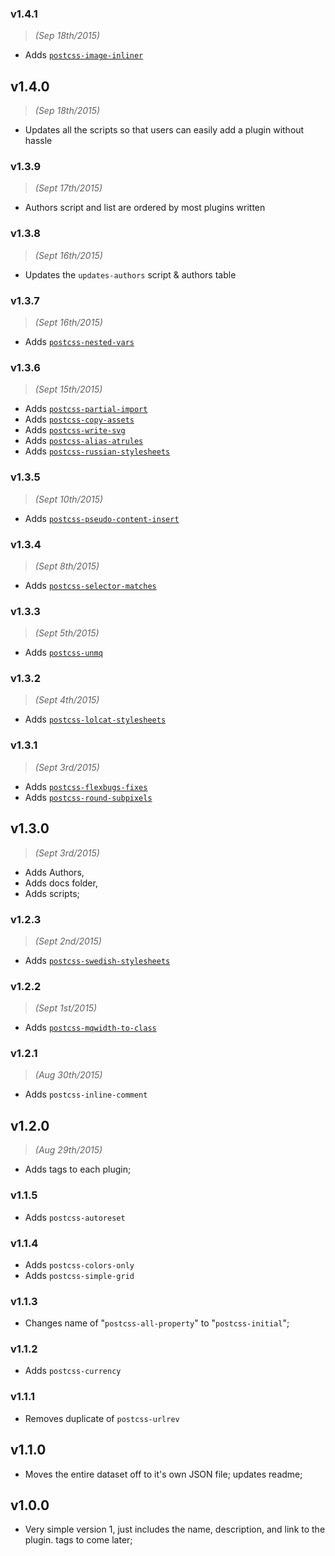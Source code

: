 ### v1.4.1
> *(Sep 18th/2015)*
- Adds [`postcss-image-inliner`](https://github.com/bezoerb/postcss-image-inliner)

## v1.4.0
> *(Sep 18th/2015)*
- Updates all the scripts so that users can easily add a plugin without hassle

### v1.3.9
> *(Sept 17th/2015)*
- Authors script and list are ordered by most plugins written

### v1.3.8
> *(Sept 16th/2015)*
- Updates the `updates-authors` script & authors table

### v1.3.7
> *(Sept 16th/2015)*
- Adds [`postcss-nested-vars`](https://github.com/jedmao/postcss-nested-vars)

### v1.3.6
> *(Sept 15th/2015)*
- Adds [`postcss-partial-import`](https://github.com/jonathantneal/postcss-partial-import)
- Adds [`postcss-copy-assets`](https://github.com/shutterstock/postcss-copy-assets)
- Adds [`postcss-write-svg`](https://github.com/jonathantneal/postcss-write-svg)
- Adds [`postcss-alias-atrules`](https://github.com/maximkoretskiy/postcss-alias-atrules)
- Adds [`postcss-russian-stylesheets`](https://github.com/Semigradsky/postcss-russian-stylesheets)

### v1.3.5
> *(Sept 10th/2015)*
- Adds [`postcss-pseudo-content-insert`](https://github.com/liquidlight/postcss-pseudo-content-insert)

### v1.3.4
> *(Sept 8th/2015)*
- Adds [`postcss-selector-matches`](https://github.com/postcss/postcss-selector-matches)

### v1.3.3
> *(Sept 5th/2015)*
- Adds [`postcss-unmq`](https://github.com/jonathantneal/postcss-unmq)

### v1.3.2
> *(Sept 4th/2015)*
- Adds [`postcss-lolcat-stylesheets`](https://github.com/sandralundgren/postcss-lolcat-stylesheets)

### v1.3.1
> *(Sept 3rd/2015)*
- Adds [`postcss-flexbugs-fixes`](https://github.com/luisrudge/postcss-flexbugs-fixes)
- Adds [`postcss-round-subpixels`](https://github.com/himynameisdave/postcss-round-subpixels)

## v1.3.0
> *(Sept 3rd/2015)*
- Adds Authors,
- Adds docs folder,
- Adds scripts;

### v1.2.3
> *(Sept 2nd/2015)*
- Adds [`postcss-swedish-stylesheets`](https://github.com/johnie/postcss-swedish-stylesheets)

### v1.2.2
> *(Sept 1st/2015)*
- Adds [`postcss-mqwidth-to-class`](https://github.com/notacouch/postcss-mqwidth-to-class)

### v1.2.1
> *(Aug 30th/2015)*
- Adds `postcss-inline-comment`

## v1.2.0
> *(Aug 29th/2015)*
- Adds tags to each plugin;

### v1.1.5
- Adds `postcss-autoreset`

### v1.1.4
- Adds `postcss-colors-only`
- Adds `postcss-simple-grid`

### v1.1.3
- Changes name of "`postcss-all-property`" to "`postcss-initial`";

### v1.1.2
- Adds `postcss-currency`

### v1.1.1
- Removes duplicate of `postcss-urlrev`

## v1.1.0
- Moves the entire dataset off to it's own JSON file; updates readme;

## v1.0.0
- Very simple version 1, just includes the name, description, and link to the plugin. tags to come later;
